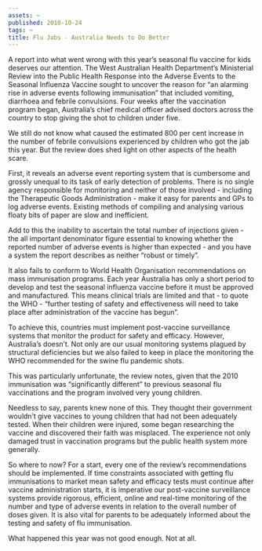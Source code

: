 ```yaml
---
assets: ~
published: 2010-10-24
tags: ~
title: Flu Jabs - Australia Needs to Do Better
---
```

A report into what went wrong with this year’s seasonal flu vaccine for
kids deserves our attention. The West Australian Health Department’s
Ministerial Review into the Public Health Response into the Adverse
Events to the Seasonal Influenza Vaccine sought to uncover the reason
for “an alarming rise in adverse events following immunisation” that
included vomiting, diarrhoea and febrile convulsions. Four weeks after
the vaccination program began, Australia’s chief medical officer advised
doctors across the country to stop giving the shot to children under
five.

We still do not know what caused the estimated 800 per cent increase in
the number of febrile convulsions experienced by children who got the
jab this year. But the review does shed light on other aspects of the
health scare.

First, it reveals an adverse event reporting system that is cumbersome
and grossly unequal to its task of early detection of problems. There is
no single agency responsible for monitoring and neither of those
involved - including the Therapeutic Goods Administration - make it easy
for parents and GPs to log adverse events. Existing methods of compiling
and analysing various floaty bits of paper are slow and inefficient.

Add to this the inability to ascertain the total number of injections
given - the all important denominator figure essential to knowing
whether the reported number of adverse events is higher than expected -
and you have a system the report describes as neither “robust or
timely”.

It also fails to conform to World Health Organisation recommendations on
mass immunisation programs. Each year Australia has only a short period
to develop and test the seasonal influenza vaccine before it must be
approved and manufactured. This means clinical trials are limited and
that - to quote the WHO - “further testing of safety and effectiveness
will need to take place after administration of the vaccine has begun”.

To achieve this, countries must implement post-vaccine surveillance
systems that monitor the product for safety and efficacy. However,
Australia’s doesn’t. Not only are our usual monitoring systems plagued
by structural deficiencies but we also failed to keep in place the
monitoring the WHO recommended for the swine flu pandemic shots.

This was particularly unfortunate, the review notes, given that the 2010
immunisation was “significantly different” to previous seasonal flu
vaccinations and the program involved very young children.

Needless to say, parents knew none of this. They thought their
government wouldn’t give vaccines to young children that had not been
adequately tested. When their children were injured, some began
researching the vaccine and discovered their faith was misplaced. The
experience not only damaged trust in vaccination programs but the public
health system more generally.

So where to now? For a start, every one of the review’s recommendations
should be implemented. If time constraints associated with getting flu
immunisations to market mean safety and efficacy tests must continue
after vaccine administration starts, it is imperative our post-vaccine
surveillance systems provide rigorous, efficient, online and real-time
monitoring of the number and type of adverse events in relation to the
overall number of doses given. It is also vital for parents to be
adequately informed about the testing and safety of flu immunisation.

What happened this year was not good enough. Not at all.